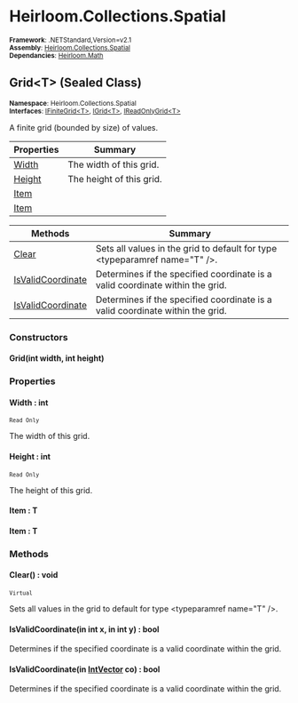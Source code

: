 # Heirloom.Collections.Spatial

<small>**Framework**: .NETStandard,Version=v2.1</small>  
<small>**Assembly**: [Heirloom.Collections.Spatial](../Heirloom.Collections.Spatial/Heirloom.Collections.Spatial.md)</small>  
<small>**Dependancies**: [Heirloom.Math](../Heirloom.Math/Heirloom.Math.md)</small>  

## Grid\<T> (Sealed Class)
<small>**Namespace**: Heirloom.Collections.Spatial</sub></small>  
<small>**Interfaces**: [IFiniteGrid\<T>](Heirloom.Collections.Spatial.IFiniteGrid[T].md), [IGrid\<T>](Heirloom.Collections.Spatial.IGrid[T].md), [IReadOnlyGrid\<T>](Heirloom.Collections.Spatial.IReadOnlyGrid[T].md)</small>  

A finite grid (bounded by size) of values.

| Properties             | Summary                  |
|------------------------|--------------------------|
| [Width](#WID68924896)  | The width of this grid.  |
| [Height](#HEIE098AAEB) | The height of this grid. |
| [Item](#ITE8B5A2F95)   |                          |
| [Item](#ITE8B5A2F95)   |                          |

| Methods                           | Summary                                                                       |
|-----------------------------------|-------------------------------------------------------------------------------|
| [Clear](#CLE4538C554)             | Sets all values in the grid to default for type \<typeparamref name="T" />.   |
| [IsValidCoordinate](#ISVB586DBEE) | Determines if the specified coordinate is a valid coordinate within the grid. |
| [IsValidCoordinate](#ISVCA356546) | Determines if the specified coordinate is a valid coordinate within the grid. |

### Constructors

#### Grid(int width, int height)

### Properties

#### <a name="WID68924896"></a>Width : int

<small>`Read Only`</small>

The width of this grid.

#### <a name="HEIE098AAEB"></a>Height : int

<small>`Read Only`</small>

The height of this grid.

#### <a name="ITE8B5A2F95"></a>Item : T


#### <a name="ITE8B5A2F95"></a>Item : T


### Methods

#### <a name="CLE4538C554"></a>Clear() : void
<small>`Virtual`</small>

Sets all values in the grid to default for type \<typeparamref name="T" />.

#### <a name="ISVB586DBEE"></a>IsValidCoordinate(in int x, in int y) : bool

Determines if the specified coordinate is a valid coordinate within the grid.


#### <a name="ISVCA356546"></a>IsValidCoordinate(in [IntVector](../Heirloom.Math/Heirloom.Math.IntVector.md) co) : bool

Determines if the specified coordinate is a valid coordinate within the grid.


